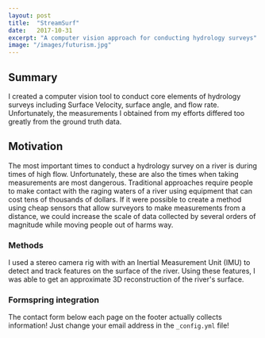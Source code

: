 ```yaml
---
layout: post
title:  "StreamSurf"
date:   2017-10-31
excerpt: "A computer vision approach for conducting hydrology surveys"
image: "/images/futurism.jpg"
---
```


## Summary
I created a computer vision tool to conduct core elements of hydrology surveys including Surface Velocity, surface angle, and flow rate. Unfortunately, the measurements I obtained from my efforts differed too greatly from the ground truth data.

## Motivation
The most important times to conduct a hydrology survey on a river is during times of high flow. Unfortunately, these are also the times when taking measurements are most dangerous. Traditional approaches require people to make contact with the raging waters of a river using equipment that can cost tens of thousands of dollars. If it were possible to create a method using cheap sensors that allow surveyors to make measurements from a distance, we could increase the scale of data collected by several orders of magnitude while moving people out of harms way.

### Methods
I used a stereo camera rig with with an Inertial Measurement Unit (IMU) to detect and track features on the surface of the river. Using these features, I was able to get an approximate 3D reconstruction of the river's surface. 


### Formspring integration
The contact form below each page on the footer actually collects information! Just change your email address in the ```_config.yml``` file!
 